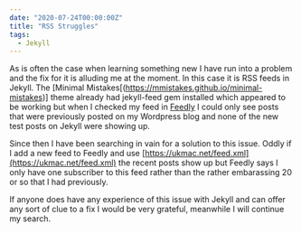 ```yaml
---
date: "2020-07-24T00:00:00Z"
title: "RSS Struggles"
tags:
  - Jekyll
---
```

As is often the case when learning something new I have run into a problem and the fix for it is alluding me at the moment. In this case it is RSS feeds in Jekyll. The [Minimal Mistakes[(https://mmistakes.github.io/minimal-mistakes)] theme already had  jekyll-feed gem installed which appeared to be working but when I checked my feed in [Feedly](https://feedly.com) I could only see posts that were previously posted on my Wordpress blog and none of the new test posts on Jekyll were showing up.

Since then I have been searching in vain for a solution to this issue. Oddly if I add a new feed to Feedly and use [https://ukmac.net/feed.xml](https://ukmac.net/feed.xml) the recent posts show up but Feedly says I only have one subscriber to this feed rather than the rather embarassing 20 or so that I had previously.

If anyone does have any experience of this issue with Jekyll and can offer any sort of clue to a fix I would be very grateful, meanwhile I will continue my search.


